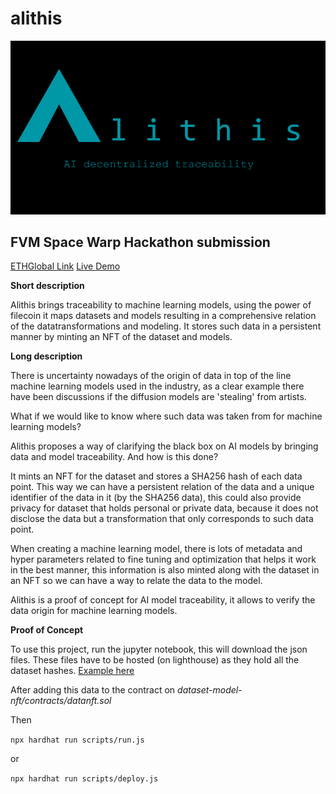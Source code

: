 # alithis

![logo](logo.png)

## FVM Space Warp Hackathon submission

[ETHGlobal Link](https://ethglobal.com/showcase/alithis-6s995)
[Live Demo](https://alithispage-dcf298.spheron.app/)

**Short description**

Alithis brings traceability to machine learning models, using the power of filecoin it maps datasets and models resulting in a
comprehensive relation of the datatransformations and modeling. It stores such data in a persistent manner by minting an NFT of the dataset and models.

**Long description**

There is uncertainty nowadays of the origin of data in top of the line machine learning models used in the industry, as a clear example there have been discussions if the diffusion models are 'stealing' from artists.

What if we would like to know where such data was taken from for machine learning models?

Alithis proposes a way of clarifying the black box on AI models by bringing data and model traceability. And how is this done?

It mints an NFT for the dataset and stores a SHA256 hash of each data point. This way we can have a persistent relation of the data and a unique identifier of the data in it (by the SHA256 data), this could also provide privacy for dataset that holds personal or private data, because it does not disclose the data but a transformation that only corresponds to such data point.

When creating a machine learning model, there is lots of metadata and hyper parameters related to fine tuning and optimization that helps it work in the best manner, this information is also minted along with the dataset in an NFT so we can have a way to relate the data to the model.

Alithis is a proof of concept for AI model traceability, it allows to verify the data origin for machine learning models.

**Proof of Concept**

To use this project, run the jupyter notebook, this will download the json files.
These files have to be hosted (on lighthouse) as they hold all the dataset hashes. [Example here](https://gateway.lighthouse.storage/ipfs/QmQxacstpd2WLzJmTa9tk82XPYEZRiV8h6TC4QVhS8iqSk)

After adding this data to the contract on _dataset-model-nft/contracts/datanft.sol_

Then

`npx hardhat run scripts/run.js`

or

`npx hardhat run scripts/deploy.js`
